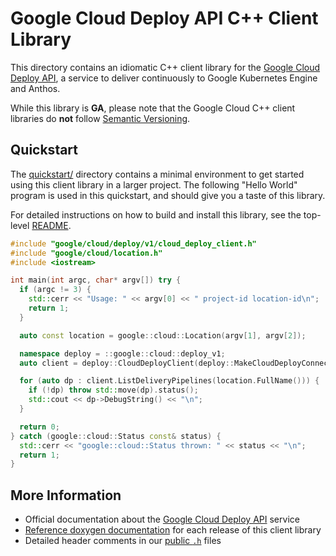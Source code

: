 # Google Cloud Deploy API C++ Client Library

This directory contains an idiomatic C++ client library for the
[Google Cloud Deploy API][cloud-service-docs], a service to deliver continuously
to Google Kubernetes Engine and Anthos.

While this library is **GA**, please note that the Google Cloud C++ client
libraries do **not** follow [Semantic Versioning](https://semver.org/).

## Quickstart

The [quickstart/](quickstart/README.md) directory contains a minimal environment
to get started using this client library in a larger project. The following
"Hello World" program is used in this quickstart, and should give you a taste of
this library.

For detailed instructions on how to build and install this library, see the
top-level [README](/README.md#building-and-installing).

<!-- inject-quickstart-start -->

```cc
#include "google/cloud/deploy/v1/cloud_deploy_client.h"
#include "google/cloud/location.h"
#include <iostream>

int main(int argc, char* argv[]) try {
  if (argc != 3) {
    std::cerr << "Usage: " << argv[0] << " project-id location-id\n";
    return 1;
  }

  auto const location = google::cloud::Location(argv[1], argv[2]);

  namespace deploy = ::google::cloud::deploy_v1;
  auto client = deploy::CloudDeployClient(deploy::MakeCloudDeployConnection());

  for (auto dp : client.ListDeliveryPipelines(location.FullName())) {
    if (!dp) throw std::move(dp).status();
    std::cout << dp->DebugString() << "\n";
  }

  return 0;
} catch (google::cloud::Status const& status) {
  std::cerr << "google::cloud::Status thrown: " << status << "\n";
  return 1;
}
```

<!-- inject-quickstart-end -->

## More Information

- Official documentation about the [Google Cloud Deploy API][cloud-service-docs]
  service
- [Reference doxygen documentation][doxygen-link] for each release of this
  client library
- Detailed header comments in our [public `.h`][source-link] files

[cloud-service-docs]: https://cloud.google.com/deploy
[doxygen-link]: https://cloud.google.com/cpp/docs/reference/deploy/latest/
[source-link]: https://github.com/googleapis/google-cloud-cpp/tree/main/google/cloud/deploy
